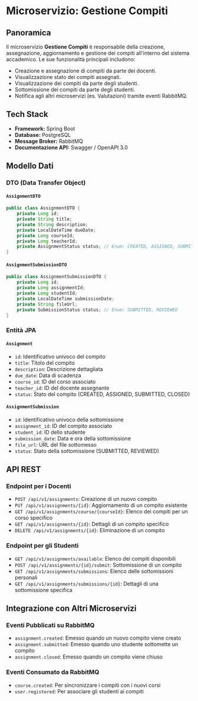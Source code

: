 # Microservizio: Gestione Compiti

## Panoramica
Il microservizio **Gestione Compiti** è responsabile della creazione, assegnazione, aggiornamento e gestione dei compiti all'interno del sistema accademico. Le sue funzionalità principali includono:

- Creazione e assegnazione di compiti da parte dei docenti.
- Visualizzazione stato dei compiti assegnati.
- Visualizzazione dei compiti da parte degli studenti.
- Sottomissione dei compiti da parte degli studenti.
- Notifica agli altri microservizi (es. Valutazioni) tramite eventi RabbitMQ.

## Tech Stack
- **Framework:** Spring Boot  
- **Database:** PostgreSQL  
- **Message Broker:** RabbitMQ  
- **Documentazione API:** Swagger / OpenAPI 3.0

## Modello Dati

### DTO (Data Transfer Object)

#### `AssignmentDTO`
```java
public class AssignmentDTO {
    private Long id;
    private String title;
    private String description;
    private LocalDateTime dueDate;
    private Long courseId;
    private Long teacherId;
    private AssignmentStatus status; // Enum: CREATED, ASSIGNED, SUBMITTED, CLOSED
}
```

#### `AssignmentSubmissionDTO`
```java
public class AssignmentSubmissionDTO {
    private Long id;
    private Long assignmentId;
    private Long studentId;
    private LocalDateTime submissionDate;
    private String fileUrl;
    private SubmissionStatus status; // Enum: SUBMITTED, REVIEWED
}
```

### Entità JPA

#### `Assignment`
- `id`: Identificativo univoco del compito
- `title`: Titolo del compito
- `description`: Descrizione dettagliata
- `due_date`: Data di scadenza
- `course_id`: ID del corso associato
- `teacher_id`: ID del docente assegnante
- `status`: Stato del compito (CREATED, ASSIGNED, SUBMITTED, CLOSED)

#### `AssignmentSubmission`
- `id`: Identificativo univoco della sottomissione
- `assignment_id`: ID del compito associato
- `student_id`: ID dello studente
- `submission_date`: Data e ora della sottomissione
- `file_url`: URL del file sottomesso
- `status`: Stato della sottomissione (SUBMITTED, REVIEWED)

## API REST

### Endpoint per i Docenti
- `POST /api/v1/assignments`: Creazione di un nuovo compito
- `PUT /api/v1/assignments/{id}`: Aggiornamento di un compito esistente
- `GET /api/v1/assignments/course/{courseId}`: Elenco dei compiti per un corso specifico
- `GET /api/v1/assignments/{id}`: Dettagli di un compito specifico
- `DELETE /api/v1/assignments/{id}`: Eliminazione di un compito

### Endpoint per gli Studenti
- `GET /api/v1/assignments/available`: Elenco dei compiti disponibili
- `POST /api/v1/assignments/{id}/submit`: Sottomissione di un compito
- `GET /api/v1/assignments/submissions`: Elenco delle sottomissioni personali
- `GET /api/v1/assignments/submissions/{id}`: Dettagli di una sottomissione specifica

## Integrazione con Altri Microservizi

### Eventi Pubblicati su RabbitMQ
- `assignment.created`: Emesso quando un nuovo compito viene creato
- `assignment.submitted`: Emesso quando uno studente sottomette un compito
- `assignment.closed`: Emesso quando un compito viene chiuso

### Eventi Consumato da RabbitMQ
- `course.created`: Per sincronizzare i compiti con i nuovi corsi
- `user.registered`: Per associare gli studenti ai compiti
